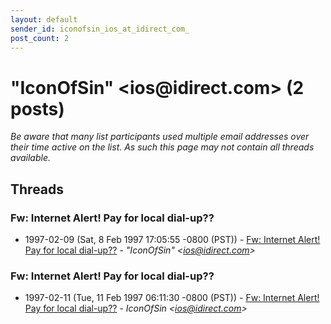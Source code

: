 ```yaml
---
layout: default
sender_id: iconofsin_ios_at_idirect_com_
post_count: 2
---
```


# "IconOfSin" <ios<span>@</span>idirect.com> (2 posts)

_Be aware that many list participants used multiple email addresses over their time active on the list. As such this page may not contain all threads available._

## Threads

### Fw: Internet  Alert!    Pay for local dial-up??
+ 1997-02-09 (Sat, 8 Feb 1997 17:05:55 -0800 (PST)) - [Fw: Internet  Alert!    Pay for local dial-up??](/archive/1997/02/a9c5cf32cb209935fe77a0974518caf24992e3ad49f1092cce71b3959ebb9f79) - _"IconOfSin" \<ios@idirect.com\>_

### Fw: Internet Alert! Pay for local dial-up??
+ 1997-02-11 (Tue, 11 Feb 1997 06:11:30 -0800 (PST)) - [Fw: Internet Alert! Pay for local dial-up??](/archive/1997/02/fe5bcd4f44f34dd55f883586d2d3d974d1a75b444c89ecb7cbd38f394955baed) - _IconOfSin \<ios@idirect.com\>_

